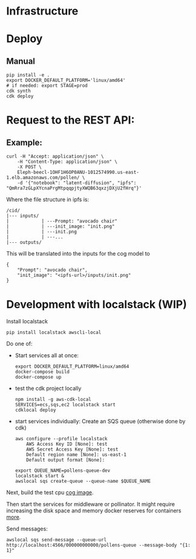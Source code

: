 # Infrastructure

# Deploy
## Manual
```
pip install -e .
export DOCKER_DEFAULT_PLATFORM='linux/amd64'
# if needed: export STAGE=prod
cdk synth
cdk deploy
```

# Request to the REST API:

## Example:
```
curl -H "Accept: application/json" \
    -H "Content-Type: application/json" \
    -X POST \
    Eleph-beecl-1OHF1H6OP0ANU-1012574990.us-east-1.elb.amazonaws.com/pollen/ \
    -d '{"notebook": "latent-diffusion", "ipfs": "QmRra7zGLpXYcnaPrgMtpqqpjtyXWQB63qxzjDXjU2fHrq"}'
```

Where the file structure in ipfs is:
```
/cid/
|--- inputs/
|            | ---Prompt: "avocado chair"
|            | ---init_image: "init.png"
|            | ---init.png
|            | ---...
|--- outputs/
```

This will be translated into the inputs for the cog model to
```
{
    "Prompt": "avocado chair",
    "init_image": "<ipfs-url>/inputs/init.png"
}
```

# Development with localstack (WIP)
Install localstack
```
pip install localstack awscli-local
```

Do one of:
- Start services all at once:
    ```
    export DOCKER_DEFAULT_PLATFORM=linux/amd64  
    docker-compose build
    docker-compose up
    ```
- test the cdk project locally
    ```
    npm install -g aws-cdk-local
    SERVICES=ecs,sqs,ec2 localstack start
    cdklocal deploy
    ```
- start services individually:
    Create an SQS queue (otherwise done by cdk)
    ```
    aws configure --profile localstack
        AWS Access Key ID [None]: test
        AWS Secret Access Key [None]: test
        Default region name [None]: us-east-1
        Default output format [None]:

    export QUEUE_NAME=pollens-queue-dev
    localstack start &
    awslocal sqs create-queue --queue-name $QUEUE_NAME
    ```
Next, build the test cpu [cog image](cog-sample/README.md).

Then start the services for middleware or pollinator. It might require increasing the disk space and memory docker reserves for containers [more](https://stackoverflow.com/questions/41813774/no-space-left-on-device-when-pulling-an-image).


Send messages:
```
awslocal sqs send-message --queue-url http://localhost:4566/000000000000/pollens-queue --message-body "{1: 1}"
```


